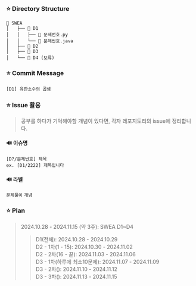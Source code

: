 ### ⭐ Directory Structure
```
📂 SWEA
│   ├── 📂 D1
│   │   ├── 📄 문제번호.py   
│   │   └── 📄 문제번호.java    
│   ├── 📂 D2
│   ├── 📂 D3
│   └── 📂 D4 (보류)
```

### ⭐ Commit Message
```
[D1] 유한소수의 곱셈
```

### ⭐ Issue 활용
> 공부를 하다가 기억해야할 개념이 있다면, 각자 레포지토리의 issue에 정리합니다.

#### 🔊 이슈명
```
[D?/문제번호] 제목
ex. [D1/2222] 제목입니다
```

#### 🔊 라벨
`문제풀이` `개념`

### ⭐ Plan
> 2024.10.28 - 2024.11.15 (약 3주): SWEA D1~D4<br/>
>> D1(전체): 2024.10.28 - 2024.10.29<br/>
>> D2 - 1차(1 - 15): 2024.10.30 - 2024.11.02<br>
>> D2 - 2차(16 - 끝): 2024.11.03 - 2024.11.06<br>
>> D3 - 1차(하루에 최소10문제): 2024.11.07 - 2024.11.09<br/>
>> D3 - 2차(): 2024.11.10 - 2024.11.12<br/>
>> D3 - 3차(): 2024.11.13 - 2024.11.15<br/>
